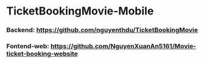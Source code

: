 # TicketBookingMovie-Mobile
### Backend: https://github.com/nguyenthdu/TicketBookingMovie
### Fontend-web: https://github.com/NguyenXuanAn5161/Movie-ticket-booking-website
